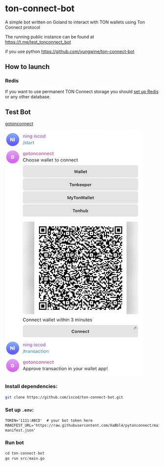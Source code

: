 # ton-connect-bot

A simple bot written on Goland to interact with TON wallets using Ton Connect protocol

The running public instance can be found at https://t.me/test_tonconnect_bot

if you use python https://github.com/yungwine/ton-connect-bot

## How to launch

### Redis
If you want to use permanent TON Connect storage you should [set up Redis](https://redis.io/docs/getting-started/) or any other database.

## Test Bot

[gotonconnect](https://t.me/gotonconnect_bot)

[![gotonconnect](./bot.png)](https://t.me/gotonconnect_bot)

### Install dependencies:

```bash
git clone https://github.com/iscod/ton-connect-bot.git

```

### Set up `.env`:

```dotenv
TOKEN='1111:ABCD'  # your bot token here
MANIFEST_URL='https://raw.githubusercontent.com/XaBbl4/pytonconnect/main/pytonconnect-manifest.json'
```

### Run bot

```python
cd ton-connect-bot
go run src/main.go
```